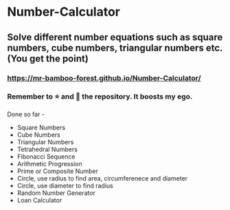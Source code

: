 # Number-Calculator

## Solve different number equations such as square numbers, cube numbers, triangular numbers etc. (You get the point) 

### https://mr-bamboo-forest.github.io/Number-Calculator/

### Remember to ⭐ and 👀 the repository. It boosts my ego.

Done so far - 
* Square Numbers
* Cube Numbers
* Triangular Numbers
* Tetrahedral Numbers
* Fibonacci Sequence 
* Arithmetic Progression 
* Prime or Composite Number
* Circle, use radius to find area, circumferenece and diameter 
* Circle, use diameter to find radius
* Random Number Generator
* Loan Calculator

